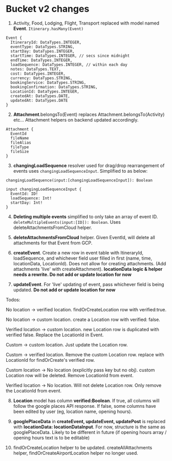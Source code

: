 # Bucket v2 changes
1. Activity, Food, Lodging, Flight, Transport replaced with model named __Event__. `Itinerary.hasMany(Event)`

  ```
  Event {
    ItineraryId: DataTypes.INTEGER,
    eventType: DataTypes.STRING,
    startDay: DataTypes.INTEGER,
    startTime: DataTypes.INTEGER, // secs since midnight
    endTime: DataTypes.INTEGER,
    loadSequence: DataTypes.INTEGER, // within each day
    notes: DataTypes.TEXT,
    cost: DataTypes.INTEGER,
    currency: DataTypes.STRING,
    bookingService: DataTypes.STRING,
    bookingConfirmation: DataTypes.STRING,
    LocationId: DataTypes.INTEGER,
    createdAt: DataTypes.DATE,
    updatedAt: DataTypes.DATE
  }
  ```
2. __Attachment__.belongsTo(Event) replaces Attachment.belongsTo(Activity) etc... Attachment helpers on backend updated accordingly.

  ```
  Attachment {
    EventId
    fileName
    fileAlias
    fileType
    fileSize
  }
  ```
3. __changingLoadSequence__ resolver used for drag/drop rearrangement of events uses `changingLoadSequenceInput`. Simplified to as below:

  ```
  changingLoadSequence(input:[changingLoadSequenceInput]): Boolean

  input changingLoadSequenceInput {
    EventId: ID!
    loadSequence: Int!
    startDay: Int!
  }  
  ```
4. __Deleting multiple events__ simplified to only take an array of event ID. `deleteMultipleEvents(input:[ID]): Boolean`. Uses deleteAttachmentsFromCloud helper.

5. __deleteAttachmentsFromCloud__ helper. Given EventId, will delete all attachments for that Event from GCP.

6. __createEvent__. Create a new row in event table with ItineraryId, loadSequence, and whichever field user filled in first (name, time, locationData, LocationId). Does not allow for creating attachments. (Add attachments 'live' with createAttachment).  __locationData logic & helper needs a rewrite. Do not add or update location for now__

7. __updateEvent__. For 'live' updating of event, pass whichever field is being updated. __Do not add or update location for now__

  Todos:

  No location -> verified location. findOrCreateLocation row with verified:true.

  No location -> custom location. create a Location row with verified: false.

  Verified location -> custom location. new Location row is duplicated with verified false. Replace the LocationId in Event.

  Custom -> custom location. Just update the Location row.

  Custom -> verified location. Remove the custom Location row. replace with LocationId for findOrCreate's verified row.

  Custom location -> No location (explicitly pass key but no obj). custom Location row will be deleted. Remove LocationId from event.

  Verified location -> No location. Will not delete Location row. Only remove the LocationId from event.

8. __Location__ model has column __verified:Boolean__. If true, all columns will follow the google places API response. If false, some columns have been edited by user (eg, location name, opening hours).

9. __googlePlaceData__ in __createEvent, updateEvent, updatePost__ is replaced with __locationData: locationDataInput__. For now, structure is the same as googlePlaceData. Likely to be different in future (if opening hours array / opening hours text is to be editable)

10. findOrCreateLocation helper to be updated. createAllAttachments helper, findOrCreateAirportLocation helper no longer used.
